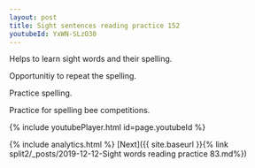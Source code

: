 ```yaml
---
layout: post
title: Sight sentences reading practice 152
youtubeId: YxWN-SLzO30
---
```

 
 
Helps to learn sight words and their spelling.

Opportunitiy to repeat the spelling. 

Practice spelling. 
 
Practice for spelling bee competitions. 
 
{% include youtubePlayer.html id=page.youtubeId %}
 
 
{% include analytics.html %} 
[Next]({{ site.baseurl }}{% link  split2/_posts/2019-12-12-Sight words reading practice 83.md%})
 
